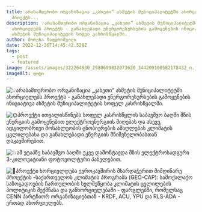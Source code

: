 ```yaml
---
title: არასამთვრობო ორგანიზაცია „კახეთი“ ახმეტის მუნიციპალიტეტში ახორციელებს
  პროექტს...
description: 💡არასამთვრობო ორგანიზაცია „კახეთი“ ახმეტის მუნიციპალიტეტში
  ახორციელებს პროექტს - განახლებადი ენერგორესურსების გამოყენების ინიციატივა
  ახმეტის მუნიციპალიტეტის სოფელ კასრისწყალში.
author: შორენა ჩაფურიშვილი
date: 2022-12-26T14:45:42.528Z
tags:
  - post
  - featured
image: /assets/images/322264930_2980699832073620_344209100582178432_n.jpg
imageAlt: ფოტო
---
```

<!--StartFragment-->

![💡](https://static.xx.fbcdn.net/images/emoji.php/v9/t3c/1/16/1f4a1.png)არასამთვრობო ორგანიზაცია „კახეთი“ ახმეტის მუნიციპალიტეტში ახორციელებს პროექტს - განახლებადი ენერგორესურსების გამოყენების ინიციატივა ახმეტის მუნიციპალიტეტის სოფელ კასრისწყალში.

![🌞](https://static.xx.fbcdn.net/images/emoji.php/v9/t5f/1/16/1f31e.png)პროექტი ითვალისწინებს სოფელ კასრისწყლის საბავშვო ბაღში მზის ენერგიის გამოყენებით ელექტროენერგიის მიღებას და ასევე, ადგილობრივი მოსახლეობის ცნობიერების ამაღლებას კლიმატის ცვლილებასა და განახლებადი ენერგიის მნიშვნელობასთან დაკავშირებით.

![💥](https://static.xx.fbcdn.net/images/emoji.php/v9/t40/1/16/1f4a5.png)ამ ეტაპზე საბავშვო ბაღში უკვე დამონტაჟდა მზის ელექტროსადგური 3-კილოვატიანი ფოტოვოლტური პანელებით.

![🌟](https://static.xx.fbcdn.net/images/emoji.php/v9/te0/1/16/1f31f.png)პროექტი ხორციელდება ევროკავშირის მხარდაჭერით მიმდინარე პროექტის -საქართველოს კლიმატის პროგრამა (GEO-CAP): სამოქალაქო საზოგადოების ჩართულობის ხელშეწყობა კლიმატის ცვლილების პოლიტიკის შექმნასა და განხორციელებაში - ფარგლებში, რომელსაც CENN პარტნიორ ორგანიზაციებთან - KRDF, ACU, YPU და RLS-ADA - ერთად ახორციელებს.

<!--EndFragment-->